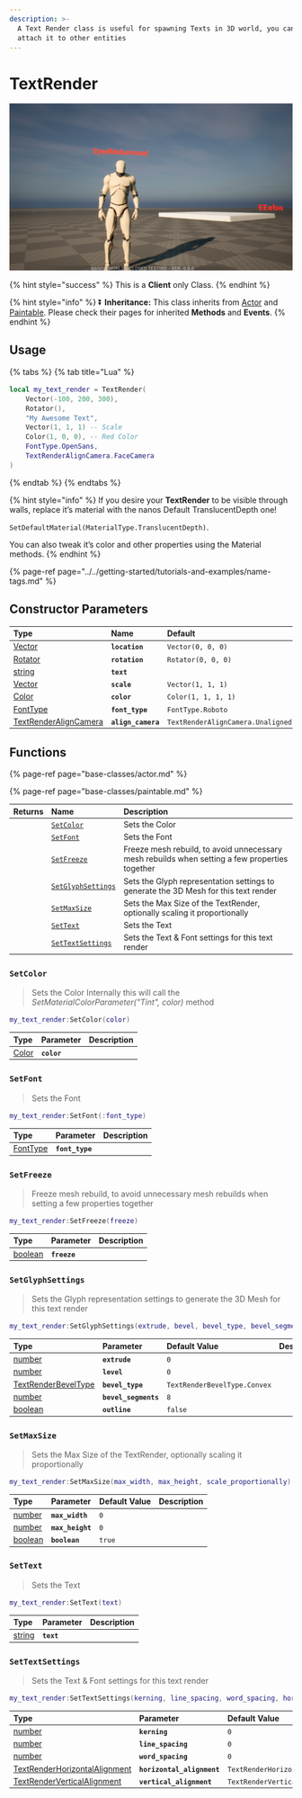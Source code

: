 ```yaml
---
description: >-
  A Text Render class is useful for spawning Texts in 3D world, you can even
  attach it to other entities
---
```


# TextRender

![](../../.gitbook/assets/image%20%2852%29.png)

{% hint style="success" %}
This is a **Client** only Class.
{% endhint %}

{% hint style="info" %}
⏬ **Inheritance:** This class inherits from [Actor](base-classes/actor.md) and [Paintable](base-classes/paintable.md). Please check their pages for inherited **Methods** and **Events**.
{% endhint %}

## Usage

{% tabs %}
{% tab title="Lua" %}
```lua
local my_text_render = TextRender(
    Vector(-100, 200, 300),
    Rotator(),
    "My Awesome Text",
    Vector(1, 1, 1) -- Scale
    Color(1, 0, 0), -- Red Color
    FontType.OpenSans,
    TextRenderAlignCamera.FaceCamera
)
```
{% endtab %}
{% endtabs %}

{% hint style="info" %}
If you desire your **TextRender** to be visible through walls, replace it’s material with the nanos Default TranslucentDepth one!

`SetDefaultMaterial(MaterialType.TranslucentDepth)`.

You can also tweak it’s color and other properties using the Material methods.
{% endhint %}

{% page-ref page="../../getting-started/tutorials-and-examples/name-tags.md" %}

## Constructor Parameters

| **Type** | **Name** | **Default** |
| :--- | :--- | :--- |
| [Vector](../utility-classes/vector.md) | **`location`** | `Vector(0, 0, 0)` |
| [Rotator](../utility-classes/rotator.md) | **`rotation`** | `Rotator(0, 0, 0)` |
| [string](../glossary/basic-types.md#string) | **`text`** |  |
| [Vector](../utility-classes/vector.md) | **`scale`** | `Vector(1, 1, 1)` |
| [Color](../utility-classes/color.md) | **`color`** | `Color(1, 1, 1, 1)` |
| [FontType](../glossary/enums.md#fonttype) | **`font_type`** | `FontType.Roboto` |
| [TextRenderAlignCamera](../glossary/enums.md#textrenderaligncamera) | **`align_camera`** | `TextRenderAlignCamera.Unaligned` |

## Functions

{% page-ref page="base-classes/actor.md" %}

{% page-ref page="base-classes/paintable.md" %}

| **Returns** | **Name** | **Description** |
| :--- | :--- | :--- |
|  | [`SetColor`](text-render.md#setcolor) | Sets the Color |
|  | [`SetFont`](text-render.md#setfont) | Sets the Font |
|  | [`SetFreeze`](text-render.md#setfreeze) | Freeze mesh rebuild, to avoid unnecessary mesh rebuilds when setting a few properties together |
|  | [`SetGlyphSettings`](text-render.md#setglyphsettings) | Sets the Glyph representation settings to generate the 3D Mesh for this text render |
|  | [`SetMaxSize`](text-render.md#setmaxsize) | Sets the Max Size of the TextRender, optionally scaling it proportionally |
|  | [`SetText`](text-render.md#settext) | Sets the Text |
|  | [`SetTextSettings`](text-render.md#settextsettings) | Sets the Text & Font settings for this text render |

### `SetColor`

> Sets the Color Internally this will call the _SetMaterialColorParameter\("Tint", color\)_ method

```lua
my_text_render:SetColor(color)
```

| Type | Parameter | Description |
| :--- | :--- | :--- |
| [Color](../utility-classes/color.md) | **`color`** |  |

### `SetFont`

> Sets the Font

```lua
my_text_render:SetFont(:font_type)
```

| Type | Parameter | Description |
| :--- | :--- | :--- |
| [FontType](../glossary/enums.md#fonttype) | **`font_type`** |  |

### `SetFreeze`

> Freeze mesh rebuild, to avoid unnecessary mesh rebuilds when setting a few properties together

```lua
my_text_render:SetFreeze(freeze)
```

| Type | Parameter | Description |
| :--- | :--- | :--- |
| [boolean](../glossary/basic-types.md#boolean) | **`freeze`** |  |

### `SetGlyphSettings`

> Sets the Glyph representation settings to generate the 3D Mesh for this text render

```lua
my_text_render:SetGlyphSettings(extrude, bevel, bevel_type, bevel_segments, outline)
```

| Type | Parameter | Default Value | Description |
| :--- | :--- | :--- | :--- |
| [number](../glossary/basic-types.md#number) | **`extrude`** | `0` |  |
| [number](../glossary/basic-types.md#number) | **`level`** | `0` |  |
| [TextRenderBevelType](../glossary/enums.md#textrenderbeveltype) | **`bevel_type`** | `TextRenderBevelType.Convex` |  |
| [number](../glossary/basic-types.md#number) | **`bevel_segments`** | `8` |  |
| [boolean](../glossary/basic-types.md#boolean) | **`outline`** | `false` |  |

### `SetMaxSize`

> Sets the Max Size of the TextRender, optionally scaling it proportionally

```lua
my_text_render:SetMaxSize(max_width, max_height, scale_proportionally)
```

| Type | Parameter | Default Value | Description |
| :--- | :--- | :--- | :--- |
| [number](../glossary/basic-types.md#number) | **`max_width`** | `0` |  |
| [number](../glossary/basic-types.md#number) | **`max_height`** | `0` |  |
| [boolean](../glossary/basic-types.md#boolean) | **`boolean`** | `true` |  |

### `SetText`

> Sets the Text

```lua
my_text_render:SetText(text)
```

| Type | Parameter | Description |
| :--- | :--- | :--- |
| [string](../glossary/basic-types.md#string) | **`text`** |  |

### `SetTextSettings`

> Sets the Text & Font settings for this text render

```lua
my_text_render:SetTextSettings(kerning, line_spacing, word_spacing, horizontal_alignment, vertical_alignment)
```

| Type | Parameter | Default Value | Description |
| :--- | :--- | :--- | :--- |
| [number](../glossary/basic-types.md#number) | **`kerning`** | `0` |  |
| [number](../glossary/basic-types.md#number) | **`line_spacing`** | `0` |  |
| [number](../glossary/basic-types.md#number) | **`word_spacing`** | `0` |  |
| [TextRenderHorizontalAlignment](../glossary/enums.md#textrenderhorizontalalignment) | **`horizontal_alignment`** | `TextRenderHorizontalAlignment.Center` |  |
| [TextRenderVerticalAlignment](../glossary/enums.md#textrenderverticalalignment) | **`vertical_alignment`** | `TextRenderVerticalAlignment.Center` |  |

